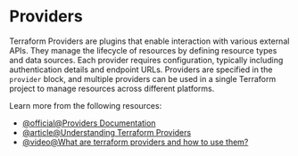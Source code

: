 # Providers

Terraform Providers are plugins that enable interaction with various external APIs. They manage the lifecycle of resources by defining resource types and data sources. Each provider requires configuration, typically including authentication details and endpoint URLs. Providers are specified in the `provider` block, and multiple providers can be used in a single Terraform project to manage resources across different platforms.

Learn more from the following resources:

- [@official@Providers Documentation](https://developer.hashicorp.com/terraform/language/providers#providers)
- [@article@Understanding Terraform Providers](https://docs.aws.amazon.com/prescriptive-guidance/latest/getting-started-terraform/providers.html)
- [@video@What are terraform providers and how to use them?](https://www.youtube.com/watch?v=Kd7ddHBR2ec)
